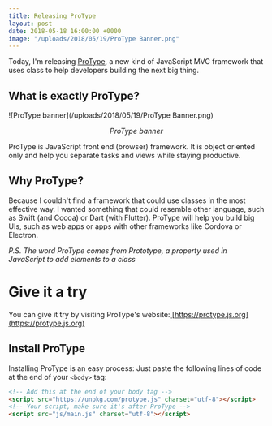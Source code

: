 ```yaml
---
title: Releasing ProType
layout: post
date: 2018-05-18 16:00:00 +0000
image: "/uploads/2018/05/19/ProType Banner.png"
---
```

Today, I'm releasing [ProType](https://protype.js.org), a new kind of JavaScript MVC framework that uses class to help developers building the next big thing.

## What is exactly ProType?

![ProType banner](/uploads/2018/05/19/ProType Banner.png)

<div align="center"><i>ProType banner</i></div>

ProType is JavaScript front end (browser) framework. It is object oriented only and help you separate tasks and views while staying productive.

## Why ProType?

Because I couldn't find a framework that could use classes in the most effective way. I wanted something that could resemble other language, such as Swift (and Cocoa) or Dart (with Flutter). ProType will help you build big UIs, such as web apps or apps with other frameworks like Cordova or Electron.   
  
_P.S. The word ProType comes from Prototype, a property used in JavaScript to add elements to a class_

# Give it a try

You can give it try by visiting ProType's website:[ ]()[https://protype.js.org](https://protype.js.org)

## Install ProType

Installing ProType is an easy process: Just paste the following lines of code at the end of your `<body>` tag:
```html
<!-- Add this at the end of your body tag -->
<script src="https://unpkg.com/protype.js" charset="utf-8"></script>
<!-- Your script, make sure it's after ProType -->
<script src="js/main.js" charset="utf-8"></script>
```